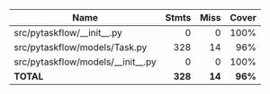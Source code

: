 | Name                                  |    Stmts |     Miss |   Cover |
|-------------------------------------- | -------: | -------: | ------: |
| src/pytaskflow/\_\_init\_\_.py        |        0 |        0 |    100% |
| src/pytaskflow/models/Task.py         |      328 |       14 |     96% |
| src/pytaskflow/models/\_\_init\_\_.py |        0 |        0 |    100% |
|                             **TOTAL** |  **328** |   **14** | **96%** |
